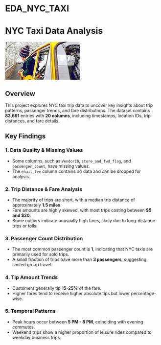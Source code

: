 # EDA_NYC_TAXI




# NYC Taxi Data Analysis

![NYC Taxi Animation](NYCTAXI.gif)

## Overview
This project explores NYC taxi trip data to uncover key insights about trip patterns, passenger trends, and fare distributions. The dataset contains **83,691** entries with **20 columns**, including timestamps, location IDs, trip distances, and fare details.

## Key Findings

### 1. Data Quality & Missing Values
- Some columns, such as `VendorID`, `store_and_fwd_flag`, and `passenger_count`, have missing values.
- The `ehail_fee` column contains no data and can be dropped for analysis.

### 2. Trip Distance & Fare Analysis
- The majority of trips are short, with a median trip distance of approximately **1.5 miles**.
- Fare amounts are highly skewed, with most trips costing between **$5 and $20**.
- Some outliers indicate unusually high fares, likely due to long-distance trips or tolls.

### 3. Passenger Count Distribution
- The most common passenger count is **1**, indicating that NYC taxis are primarily used for solo trips.
- A small fraction of trips have more than **3 passengers**, suggesting limited group travel.

### 4. Tip Amount Trends
- Customers generally tip **15-25%** of the fare.
- Higher fares tend to receive higher absolute tips but lower percentage-wise.

### 5. Temporal Patterns
- Peak hours occur between **5 PM - 8 PM**, coinciding with evening commutes.
- Weekend trips show a higher proportion of leisure rides compared to weekday business trips.

